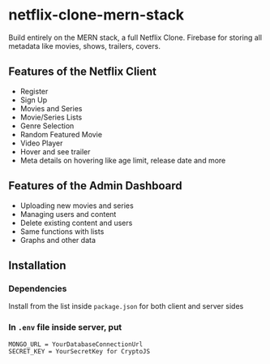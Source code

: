 # netflix-clone-mern-stack
Build entirely on the MERN stack, a full Netflix Clone. Firebase for storing all metadata like movies, shows, trailers, covers.

## Features of the Netflix Client
- Register
- Sign Up
- Movies and Series
- Movie/Series Lists
- Genre Selection
- Random Featured Movie
- Video Player
- Hover and see trailer
- Meta details on hovering like age limit, release date and more

## Features of the Admin Dashboard
- Uploading new movies and series
- Managing users and content
- Delete existing content and users
- Same functions with lists
- Graphs and other data

## Installation

### Dependencies
Install from the list inside `package.json` for both client and server sides

### In `.env` file inside server, put

```
MONGO_URL = YourDatabaseConnectionUrl
SECRET_KEY = YourSecretKey for CryptoJS
``` 
